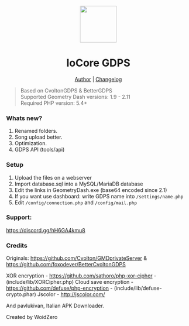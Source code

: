 <div align="center">
<p>
    <img width="100" src="https://woidzero.xyz/assets/iocore.png">
</p>
<h1>IoCore GDPS</h1>

[Author](https://woidzero.xyz/owin) |
[Changelog](https://github.com/IoCore/CHANGELOG.md)

</div>

> Based on CvoltonGDPS & BetterGDPS</br>
> Supported Geometry Dash versions: 1.9 - 2.11</br>
> Required PHP version: 5.4+</br>

### Whats new?
1) Renamed folders.
2) Song upload better.
3) Optimization.
4) GDPS API (tools/api)

### Setup
1) Upload the files on a webserver
2) Import database.sql into a MySQL/MariaDB database
3) Edit the links in GeometryDash.exe (base64 encoded since 2.1)
4) If you want use dashboard: write GDPS name into `/settings/name.php`
5) Edit `/config/connection.php` and `/config/mail.php`

### Support:
https://discord.gg/hH6GA4kmu8

### Credits
Originals: https://github.com/Cvolton/GMDprivateServer & https://github.com/foxodever/BetterCvoltonGDPS

XOR encryption - https://github.com/sathoro/php-xor-cipher - (include/lib/XORCipher.php)
Cloud save encryption - https://github.com/defuse/php-encryption - (include/lib/defuse-crypto.phar)
Jscolor - http://jscolor.com/

And pavlukivan, Italian APK Downloader.


Created by WoidZero
